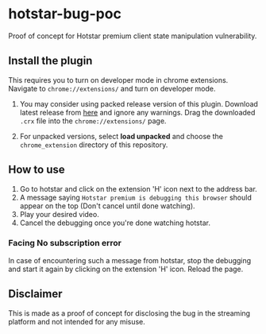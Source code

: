 # hotstar-bug-poc
Proof of concept for Hotstar premium client state manipulation vulnerability.

## Install the plugin

This requires you to turn on developer mode in chrome extensions. Navigate to `chrome://extensions/` and turn on developer mode.

1. You may consider using packed release version of this plugin. Download latest release from [here](https://github.com/realramkumar/hotstar-bug-poc/releases) and ignore any warnings. Drag the downloaded `.crx` file into the `chrome://extensions/` page.

2. For unpacked versions, select **load unpacked** and choose the `chrome_extension` directory of this repository.

## How to use
1. Go to hotstar and click on the extension 'H' icon next to the address bar.
2. A message saying `Hotstar premium is debugging this browser` should appear on the top (Don't cancel until done watching).
3. Play your desired video.
4. Cancel the debugging once you're done watching hotstar.

### Facing No subscription error
In case of encountering such a message from hotstar, stop the debugging and start it again by clicking on the extension 'H' icon. Reload the page.

## Disclaimer
This is made as a proof of concept for disclosing the bug in the streaming platform and not intended for any misuse.